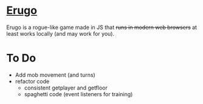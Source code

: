 # [Erugo](https://na4n.github.io/erugo) 
Erugo is a rogue-like game made in JS that ~~runs in modern web browsers~~ at least works locally (and may work for you).

# To Do
- Add mob movement (and turns)
- refactor code
	- consistent getplayer and getfloor
	- spaghetti code (event listeners for training)

